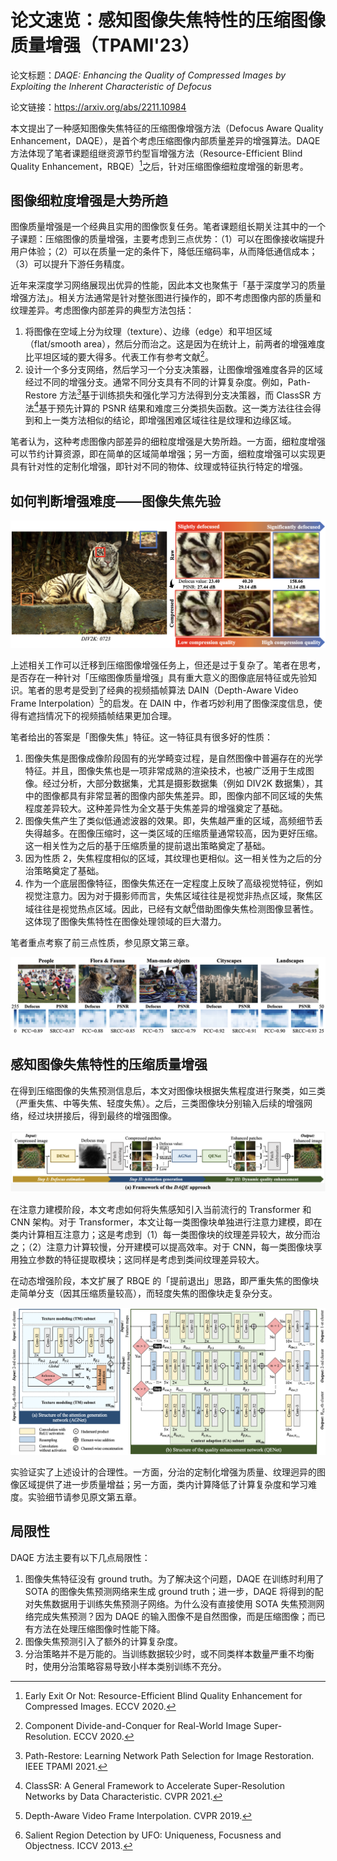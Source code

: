 # 论文速览：感知图像失焦特性的压缩图像质量增强（TPAMI'23）

论文标题：*DAQE: Enhancing the Quality of Compressed Images by Exploiting the Inherent Characteristic of Defocus*

论文链接：https://arxiv.org/abs/2211.10984

本文提出了一种感知图像失焦特征的压缩图像增强方法（Defocus Aware Quality Enhancement，DAQE），是首个考虑压缩图像内部质量差异的增强算法。DAQE 方法体现了笔者课题组继资源节约型盲增强方法（Resource-Efficient Blind Quality Enhancement，RBQE）[^rbqe]之后，针对压缩图像细粒度增强的新思考。

## 图像细粒度增强是大势所趋

图像质量增强是一个经典且实用的图像恢复任务。笔者课题组长期关注其中的一个子课题：压缩图像的质量增强，主要考虑到三点优势：（1）可以在图像接收端提升用户体验；（2）可以在质量一定的条件下，降低压缩码率，从而降低通信成本；（3）可以提升下游任务精度。

近年来深度学习网络展现出优异的性能，因此本文也聚焦于「基于深度学习的质量增强方法」。相关方法通常是针对整张图进行操作的，即不考虑图像内部的质量和纹理差异。考虑图像内部差异的典型方法包括：

1. 将图像在空域上分为纹理（texture）、边缘（edge）和平坦区域（flat/smooth area），然后分而治之。这是因为在统计上，前两者的增强难度比平坦区域的要大得多。代表工作有参考文献[^divide]。
2. 设计一个多分支网络，然后学习一个分支决策器，让图像增强难度各异的区域经过不同的增强分支。通常不同分支具有不同的计算复杂度。例如，Path-Restore 方法[^path]基于训练损失和强化学习方法得到分支决策器，而 ClassSR 方法[^classsr]基于预先计算的 PSNR 结果和难度三分类损失函数。这一类方法往往会得到和上一类方法相似的结论，即增强困难区域往往是纹理和边缘区域。

笔者认为，这种考虑图像内部差异的细粒度增强是大势所趋。一方面，细粒度增强可以节约计算资源，即在简单的区域简单增强；另一方面，细粒度增强可以实现更具有针对性的定制化增强，即针对不同的物体、纹理或特征执行特定的增强。

## 如何判断增强难度——图像失焦先验

![图像失焦与压缩质量具有强相关性](./daqe.assets/image-20230410105945859.png)

上述相关工作可以迁移到压缩图像增强任务上，但还是过于复杂了。笔者在思考，是否存在一种针对「压缩图像质量增强」具有重大意义的图像底层特征或先验知识。笔者的思考是受到了经典的视频插帧算法 DAIN（Depth-Aware Video Frame Interpolation）[^dain]的启发。在 DAIN 中，作者巧妙利用了图像深度信息，使得有遮挡情况下的视频插帧结果更加合理。

笔者给出的答案是「图像失焦」特征。这一特征具有很多好的性质：

1. 图像失焦是图像成像阶段固有的光学畸变过程，是自然图像中普遍存在的光学特征。并且，图像失焦也是一项非常成熟的渲染技术，也被广泛用于生成图像。经过分析，大部分数据集，尤其是摄影数据集（例如 DIV2K 数据集），其中的图像都具有非常显著的图像内部失焦差异。即，图像内部不同区域的失焦程度差异较大。这种差异性为全文基于失焦差异的增强奠定了基础。
2. 图像失焦产生了类似低通滤波器的效果。即，失焦越严重的区域，高频细节丢失得越多。在图像压缩时，这一类区域的压缩质量通常较高，因为更好压缩。这一相关性为之后的基于压缩质量的提前退出策略奠定了基础。
3. 因为性质 2，失焦程度相似的区域，其纹理也更相似。这一相关性为之后的分治策略奠定了基础。
4. 作为一个底层图像特征，图像失焦还在一定程度上反映了高级视觉特征，例如视觉注意力。因为对于摄影师而言，失焦区域往往是视觉非热点区域，聚焦区域往往是视觉热点区域。因此，已经有文献[^saliency]借助图像失焦检测图像显著性。这体现了图像失焦特性在图像处理领域的巨大潜力。

笔者重点考察了前三点性质，参见原文第三章。

![上述相关性在数据集中得到广泛验证](./daqe.assets/image-20230410110106430.png)

## 感知图像失焦特性的压缩质量增强

在得到压缩图像的失焦预测信息后，本文对图像块根据失焦程度进行聚类，如三类（严重失焦、中等失焦、轻度失焦）。之后，三类图像块分别输入后续的增强网络，经过块拼接后，得到最终的增强图像。

![整体框架](./daqe.assets/image-20230410105827150.png)

在注意力建模阶段，本文考虑如何将失焦感知引入当前流行的 Transformer 和 CNN 架构。对于 Transformer，本文让每一类图像块单独进行注意力建模，即在类内计算相互注意力；这是考虑到（1）每一类图像块的纹理差异较大，故分而治之；（2）注意力计算较慢，分开建模可以提高效率。对于 CNN，每一类图像块享用独立参数的特征提取模块；这同样是考虑到类间纹理差异较大。

在动态增强阶段，本文扩展了 RBQE 的「提前退出」思路，即严重失焦的图像块走简单分支（因其压缩质量较高），而轻度失焦的图像块走复杂分支。

![注意力建模与动态质量增强](./daqe.assets/image-20230410110358388.png)

实验证实了上述设计的合理性。一方面，分治的定制化增强为质量、纹理迥异的图像区域提供了进一步质量增益；另一方面，类内计算降低了计算复杂度和学习难度。实验细节请参见原文第五章。

## 局限性

DAQE 方法主要有以下几点局限性：

1. 图像失焦特征没有 ground truth。为了解决这个问题，DAQE 在训练时利用了 SOTA 的图像失焦预测网络来生成 ground truth；进一步，DAQE 将得到的配对失焦数据用于训练失焦预测子网络。为什么没有直接使用 SOTA 失焦预测网络完成失焦预测？因为 DAQE 的输入图像不是自然图像，而是压缩图像；而已有方法在处理压缩图像时性能下降。
2. 图像失焦预测引入了额外的计算复杂度。
3. 分治策略并不是万能的。当训练数据较少时，或不同类样本数量严重不均衡时，使用分治策略容易导致小样本类别训练不充分。

[^rbqe]: Early Exit Or Not: Resource-Efficient Blind Quality Enhancement for Compressed Images. ECCV 2020.

[^divide]: Component Divide-and-Conquer for Real-World Image Super-Resolution. ECCV 2020.

[^path]: Path-Restore: Learning Network Path Selection for Image Restoration. IEEE TPAMI 2021.

[^classsr]: ClassSR: A General Framework to Accelerate Super-Resolution Networks by Data Characteristic. CVPR 2021.

[^dain]: Depth-Aware Video Frame Interpolation. CVPR 2019.

[^saliency]: Salient Region Detection by UFO: Uniqueness, Focusness and Objectness. ICCV 2013.
